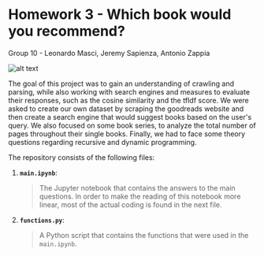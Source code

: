 # Homework 3 - Which book would you recommend?

Group 10 - Leonardo Masci, Jeremy Sapienza, Antonio Zappia

![alt text](https://www.google.com/url?sa=i&url=https%3A%2F%2Fknowledgequest.aasl.org%2Fsome-lesser-known-features-of-goodreads-a-great-book-minding-tool%2F&psig=AOvVaw0k7_10YDAihEkY6cByhmpl&ust=1607290205893000&source=images&cd=vfe&ved=0CAIQjRxqFwoTCOiHieHkt-0CFQAAAAAdAAAAABAD)

The goal of this project was to gain an understanding of crawling and parsing, while also working with search engines and measures to evaluate their responses, such as the cosine similarity and the tfIdf score. We were asked to create our own dataset by scraping the goodreads website and then create a search engine that would suggest books based on the user's query. We also focused on some book series, to analyze the total number of pages throughout their single books. Finally, we had to face some theory questions regarding recursive and dynamic programming.

The repository consists of the following files:

1. __`main.ipynb`__: 
	> The Jupyter notebook that contains the answers to the main questions. In order to make the reading of this notebook more linear, most of the actual coding is found in the next file.
2. __`functions.py`__:
    > A Python script that contains the functions that were used in the `main.ipynb`.

